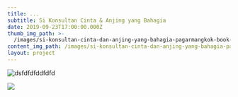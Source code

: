 ```yaml
---
title: ...
subtitle: Si Konsultan Cinta & Anjing yang Bahagia
date: 2019-09-23T17:00:00.000Z
thumb_img_path: >-
  /images/si-konsultan-cinta-dan-anjing-yang-bahagia-pagarmangkok-book-cover-1.jpg
content_img_path: /images/si-konsultan-cinta-dan-anjing-yang-bahagia-pagarmangkok-book-cover.png
layout: project
---
```

![dsfdfdfddfdfd](/images/10.jpg "fdfdfdgfhgjhgjh")

![](/images/dear-anna-pagarmangkok-book-cover-design-2.jpg)
